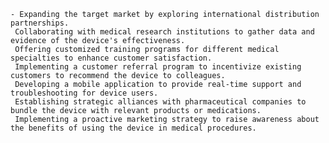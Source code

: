     - Expanding the target market by exploring international distribution partnerships.
     Collaborating with medical research institutions to gather data and evidence of the device's effectiveness.
     Offering customized training programs for different medical specialties to enhance customer satisfaction.
     Implementing a customer referral program to incentivize existing customers to recommend the device to colleagues.
     Developing a mobile application to provide real-time support and troubleshooting for device users.
     Establishing strategic alliances with pharmaceutical companies to bundle the device with relevant products or medications.
     Implementing a proactive marketing strategy to raise awareness about the benefits of using the device in medical procedures.

